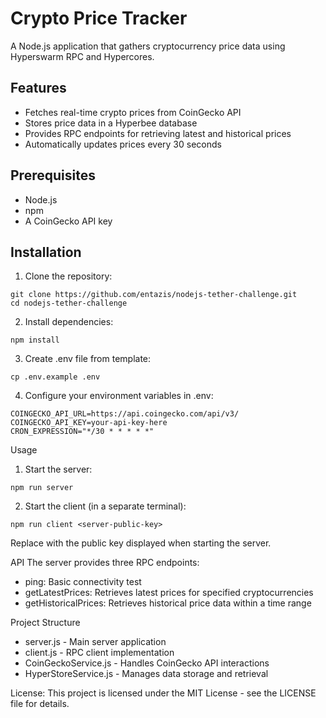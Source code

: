 # Crypto Price Tracker

A Node.js application that gathers cryptocurrency price data using Hyperswarm RPC and Hypercores.

## Features

- Fetches real-time crypto prices from CoinGecko API
- Stores price data in a Hyperbee database
- Provides RPC endpoints for retrieving latest and historical prices
- Automatically updates prices every 30 seconds

## Prerequisites

- Node.js
- npm
- A CoinGecko API key

## Installation

1. Clone the repository:
```
git clone https://github.com/entazis/nodejs-tether-challenge.git
cd nodejs-tether-challenge
```

2. Install dependencies:
```
npm install
```

3. Create .env file from template:
```
cp .env.example .env
```

4. Configure your environment variables in .env:
```
COINGECKO_API_URL=https://api.coingecko.com/api/v3/
COINGECKO_API_KEY=your-api-key-here
CRON_EXPRESSION="*/30 * * * * *"
```
Usage

1. Start the server:
```
npm run server
```

2. Start the client (in a separate terminal):
```
npm run client <server-public-key>
```
Replace <server-public-key> with the public key displayed when starting the server.

API
The server provides three RPC endpoints:

* ping: Basic connectivity test
* getLatestPrices: Retrieves latest prices for specified cryptocurrencies
* getHistoricalPrices: Retrieves historical price data within a time range

Project Structure
* server.js - Main server application
* client.js - RPC client implementation
* CoinGeckoService.js - Handles CoinGecko API interactions
* HyperStoreService.js - Manages data storage and retrieval

License:
This project is licensed under the MIT License - see the LICENSE file for details.
